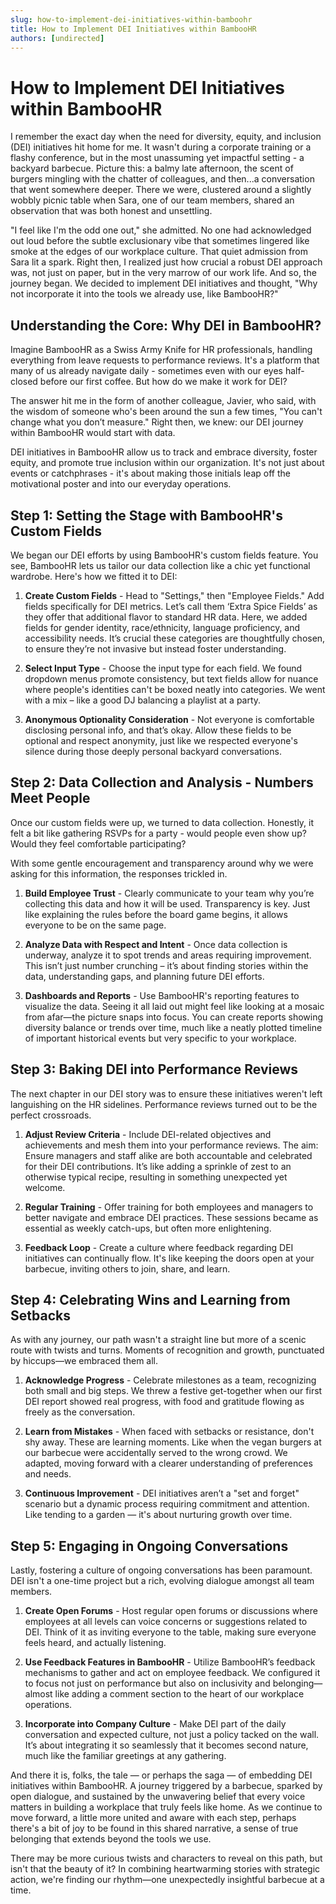 ```yaml
---
slug: how-to-implement-dei-initiatives-within-bamboohr
title: How to Implement DEI Initiatives within BambooHR
authors: [undirected]
---
```



# How to Implement DEI Initiatives within BambooHR

I remember the exact day when the need for diversity, equity, and inclusion (DEI) initiatives hit home for me. It wasn't during a corporate training or a flashy conference, but in the most unassuming yet impactful setting - a backyard barbecue. Picture this: a balmy late afternoon, the scent of burgers mingling with the chatter of colleagues, and then...a conversation that went somewhere deeper. There we were, clustered around a slightly wobbly picnic table when Sara, one of our team members, shared an observation that was both honest and unsettling. 

"I feel like I'm the odd one out," she admitted. No one had acknowledged out loud before the subtle exclusionary vibe that sometimes lingered like smoke at the edges of our workplace culture. That quiet admission from Sara lit a spark. Right then, I realized just how crucial a robust DEI approach was, not just on paper, but in the very marrow of our work life. And so, the journey began. We decided to implement DEI initiatives and thought, "Why not incorporate it into the tools we already use, like BambooHR?"

## Understanding the Core: Why DEI in BambooHR? 

Imagine BambooHR as a Swiss Army Knife for HR professionals, handling everything from leave requests to performance reviews. It's a platform that many of us already navigate daily - sometimes even with our eyes half-closed before our first coffee. But how do we make it work for DEI? 

The answer hit me in the form of another colleague, Javier, who said, with the wisdom of someone who's been around the sun a few times, "You can't change what you don’t measure." Right then, we knew: our DEI journey within BambooHR would start with data. 

DEI initiatives in BambooHR allow us to track and embrace diversity, foster equity, and promote true inclusion within our organization. It's not just about events or catchphrases - it's about making those initials leap off the motivational poster and into our everyday operations.

## Step 1: Setting the Stage with BambooHR's Custom Fields

We began our DEI efforts by using BambooHR's custom fields feature. You see, BambooHR lets us tailor our data collection like a chic yet functional wardrobe. Here's how we fitted it to DEI: 

1. **Create Custom Fields** - Head to "Settings," then "Employee Fields." Add fields specifically for DEI metrics. Let’s call them ‘Extra Spice Fields’ as they offer that additional flavor to standard HR data. Here, we added fields for gender identity, race/ethnicity, language proficiency, and accessibility needs. It’s crucial these categories are thoughtfully chosen, to ensure they’re not invasive but instead foster understanding.

2. **Select Input Type** - Choose the input type for each field. We found dropdown menus promote consistency, but text fields allow for nuance where people's identities can't be boxed neatly into categories. We went with a mix – like a good DJ balancing a playlist at a party.

3. **Anonymous Optionality Consideration** - Not everyone is comfortable disclosing personal info, and that’s okay. Allow these fields to be optional and respect anonymity, just like we respected everyone's silence during those deeply personal backyard conversations.

## Step 2: Data Collection and Analysis - Numbers Meet People

Once our custom fields were up, we turned to data collection. Honestly, it felt a bit like gathering RSVPs for a party - would people even show up? Would they feel comfortable participating? 

With some gentle encouragement and transparency around why we were asking for this information, the responses trickled in. 

1. **Build Employee Trust** - Clearly communicate to your team why you’re collecting this data and how it will be used. Transparency is key. Just like explaining the rules before the board game begins, it allows everyone to be on the same page. 

2. **Analyze Data with Respect and Intent** - Once data collection is underway, analyze it to spot trends and areas requiring improvement. This isn’t just number crunching – it’s about finding stories within the data, understanding gaps, and planning future DEI efforts.

3. **Dashboards and Reports** - Use BambooHR's reporting features to visualize the data. Seeing it all laid out might feel like looking at a mosaic from afar—the picture snaps into focus. You can create reports showing diversity balance or trends over time, much like a neatly plotted timeline of important historical events but very specific to your workplace.

## Step 3: Baking DEI into Performance Reviews

The next chapter in our DEI story was to ensure these initiatives weren't left languishing on the HR sidelines. Performance reviews turned out to be the perfect crossroads. 

1. **Adjust Review Criteria** - Include DEI-related objectives and achievements and mesh them into your performance reviews. The aim: Ensure managers and staff alike are both accountable and celebrated for their DEI contributions. It’s like adding a sprinkle of zest to an otherwise typical recipe, resulting in something unexpected yet welcome.

2. **Regular Training** - Offer training for both employees and managers to better navigate and embrace DEI practices. These sessions became as essential as weekly catch-ups, but often more enlightening.

3. **Feedback Loop** - Create a culture where feedback regarding DEI initiatives can continually flow. It's like keeping the doors open at your barbecue, inviting others to join, share, and learn.

## Step 4: Celebrating Wins and Learning from Setbacks

As with any journey, our path wasn't a straight line but more of a scenic route with twists and turns. Moments of recognition and growth, punctuated by hiccups—we embraced them all.

1. **Acknowledge Progress** - Celebrate milestones as a team, recognizing both small and big steps. We threw a festive get-together when our first DEI report showed real progress, with food and gratitude flowing as freely as the conversation.

2. **Learn from Mistakes** - When faced with setbacks or resistance, don't shy away. These are learning moments. Like when the vegan burgers at our barbecue were accidentally served to the wrong crowd. We adapted, moving forward with a clearer understanding of preferences and needs. 

3. **Continuous Improvement** - DEI initiatives aren’t a "set and forget" scenario but a dynamic process requiring commitment and attention. Like tending to a garden — it's about nurturing growth over time.

## Step 5: Engaging in Ongoing Conversations

Lastly, fostering a culture of ongoing conversations has been paramount. DEI isn't a one-time project but a rich, evolving dialogue amongst all team members.

1. **Create Open Forums** - Host regular open forums or discussions where employees at all levels can voice concerns or suggestions related to DEI. Think of it as inviting everyone to the table, making sure everyone feels heard, and actually listening.

2. **Use Feedback Features in BambooHR** - Utilize BambooHR’s feedback mechanisms to gather and act on employee feedback. We configured it to focus not just on performance but also on inclusivity and belonging—almost like adding a comment section to the heart of our workplace operations.

3. **Incorporate into Company Culture** - Make DEI part of the daily conversation and expected culture, not just a policy tacked on the wall. It’s about integrating it so seamlessly that it becomes second nature, much like the familiar greetings at any gathering.

And there it is, folks, the tale — or perhaps the saga — of embedding DEI initiatives within BambooHR. A journey triggered by a barbecue, sparked by open dialogue, and sustained by the unwavering belief that every voice matters in building a workplace that truly feels like home. As we continue to move forward, a little more united and aware with each step, perhaps there's a bit of joy to be found in this shared narrative, a sense of true belonging that extends beyond the tools we use. 

There may be more curious twists and characters to reveal on this path, but isn't that the beauty of it? In combining heartwarming stories with strategic action, we're finding our rhythm—one unexpectedly insightful barbecue at a time.